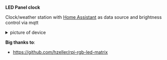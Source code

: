**LED Panel clock**  

Clock/weather station with [Home Assistant](https://www.home-assistant.io/) as data source and brightness control via mqtt
<details>
  <summary>picture of device</summary>
  
    https://user-images.githubusercontent.com/14160356/206857211-8d43333a-2a5c-4fe0-a5b3-7af17c93118c.mp4
  </details>

**Big thanks to**:
* https://github.com/hzeller/rpi-rgb-led-matrix

